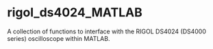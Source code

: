 # rigol_ds4024_MATLAB
A collection of functions to interface with the RIGOL DS4024 (DS4000 series) oscilloscope within MATLAB. 
